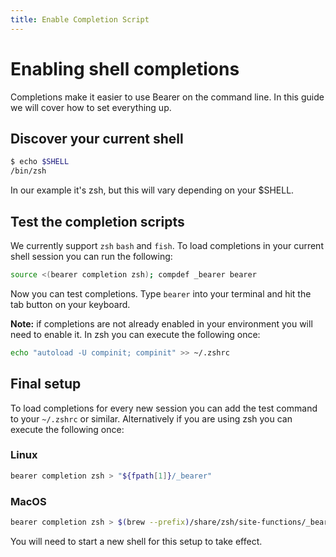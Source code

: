 ```yaml
---
title: Enable Completion Script
---
```


# Enabling shell completions

Completions make it easier to use Bearer on the command line. In this guide we will cover how to set everything up.

## Discover your current shell

```bash
$ echo $SHELL
/bin/zsh
```
In our example it's zsh, but this will vary depending on your $SHELL.

## Test the completion scripts

We currently support `zsh` `bash` and `fish`. To load completions in your current shell session you can run the following:

```bash
source <(bearer completion zsh); compdef _bearer bearer
```

Now you can test completions. Type `bearer` into your terminal and hit the tab button on your keyboard.

**Note:** if completions are not already enabled in your environment you will need
to enable it. In zsh you can execute the following once:

```bash
echo "autoload -U compinit; compinit" >> ~/.zshrc
```

## Final setup

To load completions for every new session you can add the test command to your `~/.zshrc` or similar. Alternatively if you are using zsh you can execute the following once:

### Linux

```bash
bearer completion zsh > "${fpath[1]}/_bearer"
```

### MacOS

```bash
bearer completion zsh > $(brew --prefix)/share/zsh/site-functions/_bearer
```

You will need to start a new shell for this setup to take effect.

